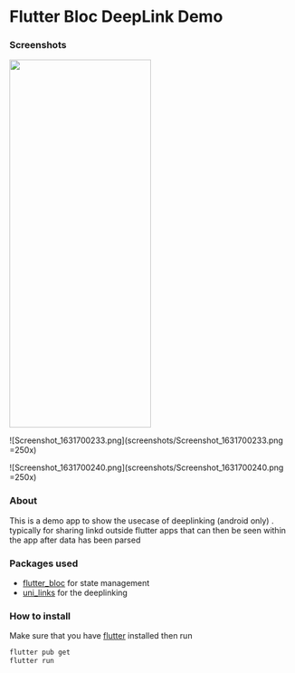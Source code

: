 # Flutter Bloc DeepLink Demo

### Screenshots

<img src="https://s3.us-west-2.amazonaws.com/secure.notion-static.com/47f44a21-8fee-40a8-b187-e11e8da5fc7c/Screenshot_1631700225.png?X-Amz-Algorithm=AWS4-HMAC-SHA256&X-Amz-Credential=AKIAT73L2G45O3KS52Y5%2F20210915%2Fus-west-2%2Fs3%2Faws4_request&X-Amz-Date=20210915T103209Z&X-Amz-Expires=86400&X-Amz-Signature=eb36b6a329c38321cb367f5273b3e4abaa53afafe3b610c3a6758f3fa57514c8&X-Amz-SignedHeaders=host&response-content-disposition=filename%20%3D%22Screenshot_1631700225.png%22" height="650" width="250"/>

![Screenshot_1631700233.png](screenshots/Screenshot_1631700233.png =250x)

![Screenshot_1631700240.png](screenshots/Screenshot_1631700240.png =250x)

### About

This is a demo app to show the usecase of deeplinking (android only) . typically for sharing linkd outside flutter apps that can then be seen within the app after data has been parsed 

### Packages used

- [flutter_bloc](https://pub.dev/packages/flutter_bloc) for state management
- [uni_links](https://pub.dev/packages/uni_links) for the deeplinking

### How to install

Make sure that you have [flutter](https://flutter.dev) installed then run

```powershell
flutter pub get
flutter run
```